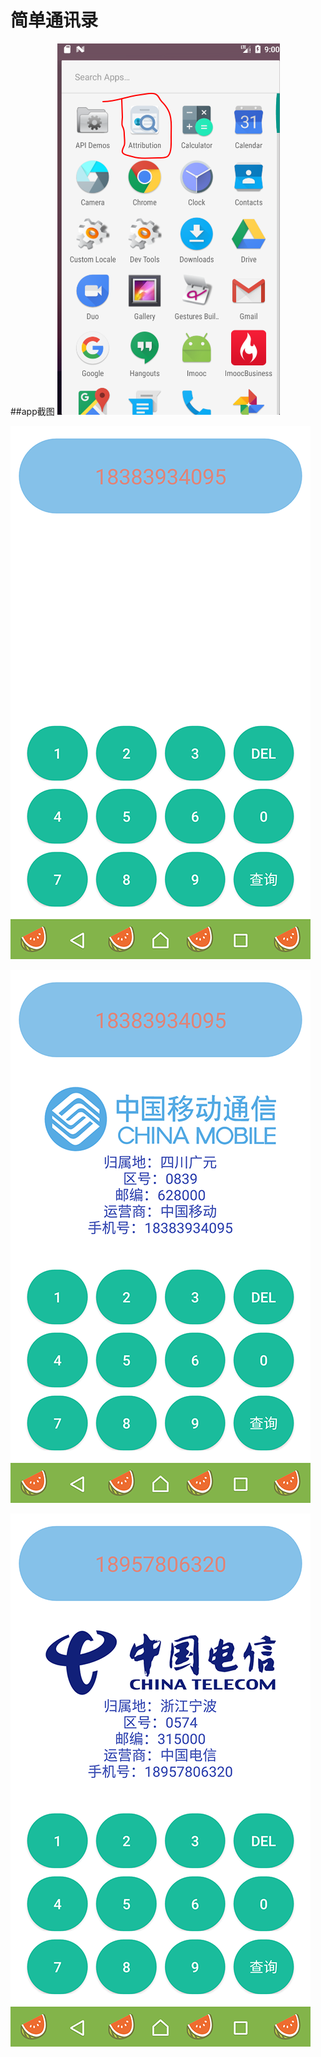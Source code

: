# 简单通讯录
##app截图
![](https://raw.githubusercontent.com/xiaolunan/img-folder/master/Attribution/snipaste_20170804_170118.png)

![](https://raw.githubusercontent.com/xiaolunan/img-folder/master/Attribution/Screenshot_20170804-170409.png)

![](https://raw.githubusercontent.com/xiaolunan/img-folder/master/Attribution/Screenshot_20170807-095358.png)

![](https://raw.githubusercontent.com/xiaolunan/img-folder/master/Attribution/Screenshot_20170807-095421.png)